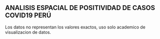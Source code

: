 ## ANALISIS ESPACIAL DE POSITIVIDAD DE CASOS COVID19  PERÚ


Los datos no representan los valores exactos, uso solo academico de visualizacion de datos.
